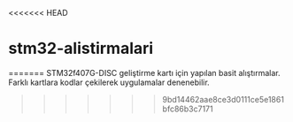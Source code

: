 <<<<<<< HEAD
# stm32-alistirmalari
=======
STM32f407G-DISC geliştirme kartı için yapılan basit alıştırmalar.
Farklı kartlara kodlar çekilerek uygulamalar denenebilir.
>>>>>>> 9bd14462aae8ce3d0111ce5e1861bfc86b3c7171
